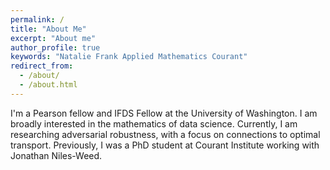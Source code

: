 ```yaml
---
permalink: /
title: "About Me"
excerpt: "About me"
author_profile: true
keywords: "Natalie Frank Applied Mathematics Courant"
redirect_from: 
  - /about/
  - /about.html
---
```

<head>
   <meta name="keywords" content="Natalie Frank Applied Mathematics Courant">
</head>


I'm a Pearson fellow and IFDS Fellow at the University of Washington. I am broadly interested in the mathematics of data science. Currently, I am researching adversarial robustness, with a focus on connections to optimal transport. Previously, I was a PhD student at Courant Institute working with Jonathan Niles-Weed. 
